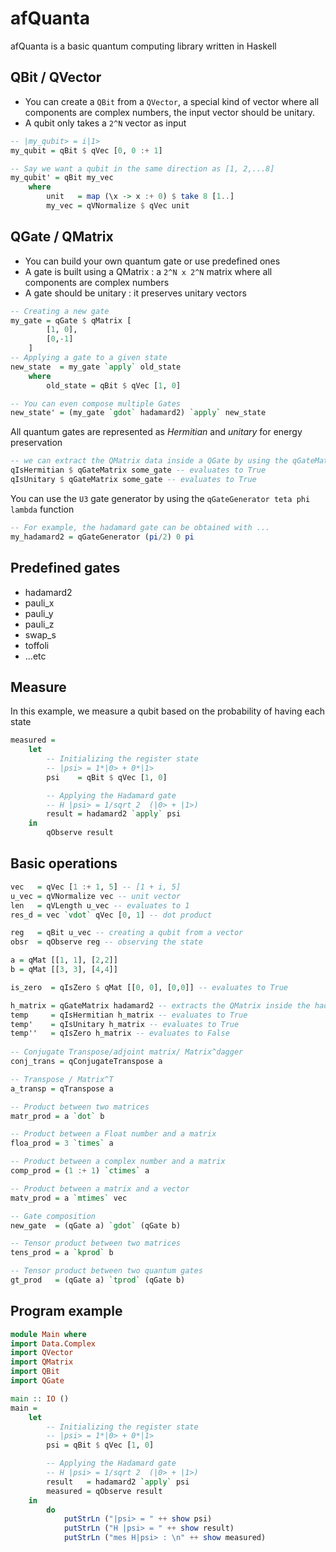 # afQuanta
afQuanta is a basic quantum computing library written in Haskell

## QBit / QVector
* You can create a `QBit` from a `QVector`, a special kind of vector where all components are complex numbers, the input vector should be unitary.
* A qubit only takes a `2^N` vector as input

```Haskell
-- |my_qubit> = i|1>
my_qubit = qBit $ qVec [0, 0 :+ 1]

-- Say we want a qubit in the same direction as [1, 2,...8]
my_qubit' = qBit my_vec
	where
		unit   = map (\x -> x :+ 0) $ take 8 [1..]
		my_vec = qVNormalize $ qVec unit
```

## QGate / QMatrix
* You can build your own quantum gate or use predefined ones
* A gate is built using a QMatrix : a `2^N x 2^N` matrix where all components are complex numbers
* A gate should be unitary : it preserves unitary vectors

```Haskell
-- Creating a new gate
my_gate = qGate $ qMatrix [
		[1, 0],
		[0,-1]
	]
-- Applying a gate to a given state
new_state  = my_gate `apply` old_state
	where 
		old_state = qBit $ qVec [1, 0]

-- You can even compose multiple Gates
new_state' = (my_gate `gdot` hadamard2) `apply` new_state
```
All quantum gates are represented as *Hermitian* and *unitary* for energy preservation
```Haskell
-- we can extract the QMatrix data inside a QGate by using the qGateMatrix function
qIsHermitian $ qGateMatrix some_gate -- evaluates to True
qIsUnitary $ qGateMatrix some_gate -- evaluates to True
```

You can use the `U3` gate generator by using the `qGateGenerator teta phi lambda` function
```Haskell
-- For example, the hadamard gate can be obtained with ...
my_hadamard2 = qGateGenerator (pi/2) 0 pi
```

## Predefined gates
* hadamard2
* pauli_x
* pauli_y
* pauli_z
* swap_s
* toffoli
* ...etc

## Measure
In this example, we measure a qubit based on the probability of having each state
```Haskell
measured =
	let
		-- Initializing the register state
		-- |psi> = 1*|0> + 0*|1>
		psi    = qBit $ qVec [1, 0]

		-- Applying the Hadamard gate
		-- H |psi> = 1/sqrt 2  (|0> + |1>)
		result = hadamard2 `apply` psi
	in
		qObserve result
```
## Basic operations
```Haskell
vec   = qVec [1 :+ 1, 5] -- [1 + i, 5]
u_vec = qVNormalize vec -- unit vector
len   = qVLength u_vec -- evaluates to 1
res_d = vec `vdot` qVec [0, 1] -- dot product

reg   = qBit u_vec -- creating a qubit from a vector
obsr  = qObserve reg -- observing the state

a = qMat [[1, 1], [2,2]]
b = qMat [[3, 3], [4,4]]

is_zero  = qIsZero $ qMat [[0, 0], [0,0]] -- evaluates to True

h_matrix = qGateMatrix hadamard2 -- extracts the QMatrix inside the hadamard2 gate
temp     = qIsHermitian h_matrix -- evaluates to True
temp'    = qIsUnitary h_matrix -- evaluates to True
temp''   = qIsZero h_matrix -- evaluates to False
 
-- Conjugate Transpose/adjoint matrix/ Matrix^dagger
conj_trans = qConjugateTranspose a

-- Transpose / Matrix^T
a_transp = qTranspose a

-- Product between two matrices
matr_prod = a `dot` b

-- Product between a Float number and a matrix
floa_prod = 3 `times` a

-- Product between a complex number and a matrix
comp_prod = (1 :+ 1) `ctimes` a

-- Product between a matrix and a vector
matv_prod = a `mtimes` vec

-- Gate composition
new_gate  = (qGate a) `gdot` (qGate b)

-- Tensor product between two matrices
tens_prod = a `kprod` b

-- Tensor product between two quantum gates
gt_prod   = (qGate a) `tprod` (qGate b)
```
## Program example
```Haskell
module Main where
import Data.Complex
import QVector
import QMatrix
import QBit
import QGate

main :: IO ()
main = 
	let
		-- Initializing the register state
		-- |psi> = 1*|0> + 0*|1>
		psi = qBit $ qVec [1, 0]

		-- Applying the Hadamard gate
		-- H |psi> = 1/sqrt 2  (|0> + |1>)
		result   = hadamard2 `apply` psi
		measured = qObserve result 
	in
		do
			putStrLn ("|psi> = " ++ show psi)
			putStrLn ("H |psi> = " ++ show result)
			putStrLn ("mes H|psi> : \n" ++ show measured)
```